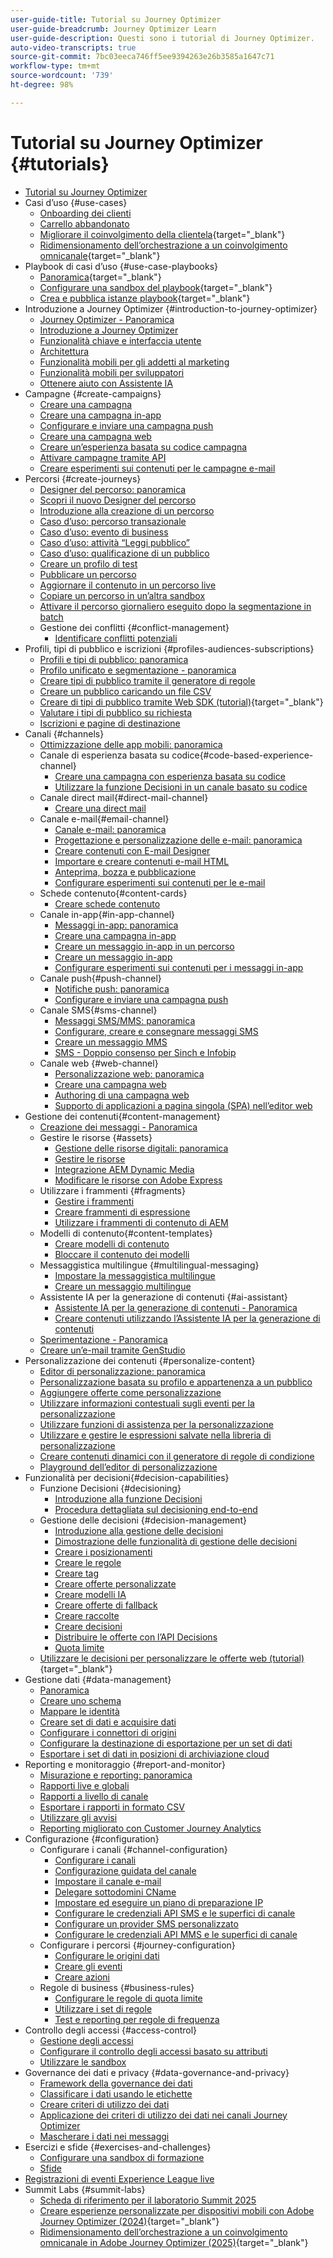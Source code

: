 ```yaml
---
user-guide-title: Tutorial su Journey Optimizer
user-guide-breadcrumb: Journey Optimizer Learn
user-guide-description: Questi sono i tutorial di Journey Optimizer.
auto-video-transcripts: true
source-git-commit: 7bc03eeca746ff5ee9394263e26b3585a1647c71
workflow-type: tm+mt
source-wordcount: '739'
ht-degree: 98%

---
```



# Tutorial su Journey Optimizer {#tutorials}

+ [Tutorial su Journey Optimizer](/help/_ajo-main/overview.md)
+ Casi d’uso {#use-cases}
   + [Onboarding dei clienti](/help/use-cases/customer-onboarding.md)
   + [Carrello abbandonato](/help/use-cases/abandoned-cart.md)
   + [Migliorare il coinvolgimento della clientela](/help/use-cases/enhance-customer-engagement.md){target="_blank"}
   + [Ridimensionamento dell’orchestrazione a un coinvolgimento omnicanale](https://experienceleague.adobe.com/it/docs/journey-optimizer-learn/scaling-orchestration-to-omnichannel-engagement/introduction){target="_blank"}
+ Playbook di casi d’uso {#use-case-playbooks}
   + [Panoramica](https://experienceleague.adobe.com/it/docs/platform-learn/tutorials/use-case-playbooks/overview){target="_blank"}
   + [Configurare una sandbox del playbook](https://experienceleague.adobe.com/it/docs/platform-learn/tutorials/use-case-playbooks/configure-a-playbook-sandbox){target="_blank"}
   + [Crea e pubblica istanze playbook](http://experienceleague.adobe.com/it/docs/platform-learn/tutorials/use-case-playbooks/create-and-publish-a-playbook-instance){target="_blank"}
+ Introduzione a Journey Optimizer {#introduction-to-journey-optimizer}
   + [Journey Optimizer - Panoramica](/help/introduction/journey-optimizer-overview.md)
   + [Introduzione a Journey Optimizer](/help/introduction/introduction.md)
   + [Funzionalità chiave e interfaccia utente](/help/introduction/key-capabilities-and-user-interface.md)
   + [Architettura](/help/introduction/architecture.md)
   + [Funzionalità mobili per gli addetti al marketing](/help/channels/mobile-capabilities.md)
   + [Funzionalità mobili per sviluppatori](/help/channels/mobile-capabilities-for-developers.md)
   + [Ottenere aiuto con Assistente IA](/help/ai-assistant.md)
+ Campagne {#create-campaigns}
   + [Creare una campagna](/help/create-campaigns/create-a-campaign.md)
   + [Creare una campagna in-app](/help/create-campaigns/in-app.md)
   + [Configurare e inviare una campagna push](/help/create-campaigns/push-campaign.md)
   + [Creare una campagna web](/help/create-campaigns/web-campaign.md)
   + [Creare un’esperienza basata su codice campagna](https://experienceleague.adobe.com/it/docs/journey-optimizer-learn/tutorials/channels/code-based-experience-channel/create-a-code-based-experience-campaign)
   + [Attivare campagne tramite API](/help/create-campaigns/api-triggered-campaigns.md)
   + [Creare esperimenti sui contenuti per le campagne e-mail](/help/create-campaigns/content-experiments.md)
+ Percorsi {#create-journeys}
   + [Designer del percorso: panoramica](/help/create-journeys/journey-designer-overview.md)
   + [Scopri il nuovo Designer del percorso](/help/create-journeys/new-journey-designer.md)
   + [Introduzione alla creazione di un percorso](/help/create-journeys/introduction-to-building-a-journey.md)
   + [Caso d’uso: percorso transazionale](/help/create-journeys/use-case-transactional-journey.md)
   + [Caso d’uso: evento di business](/help/create-journeys/use-case-business-event.md)
   + [Caso d’uso: attività “Leggi pubblico”](/help/create-journeys/use-case-read-audience.md)
   + [Caso d’uso: qualificazione di un pubblico](/help/create-journeys/use-case-audience-qualification.md)
   + [Creare un profilo di test](/help/create-journeys/test-a-journey.md)
   + [Pubblicare un percorso](/help/create-journeys/publish-a-journey.md)
   + [Aggiornare il contenuto in un percorso live](/help/create-journeys/update-content-in-live-journey.md)
   + [Copiare un percorso in un’altra sandbox](/help/create-journeys/copy-a-journey.md)
   + [Attivare il percorso giornaliero eseguito dopo la segmentazione in batch](/help/create-journeys/trigger-daily-journey-runs-after-batch-segmentation-completion.md)
   + Gestione dei conflitti {#conflict-management}
      + [Identificare conflitti potenziali](/help/create-journeys/identify-potential-conflicts.md)
+ Profili, tipi di pubblico e iscrizioni {#profiles-audiences-subscriptions}
   + [Profili e tipi di pubblico: panoramica](/help/profiles-audiences-subscriptions/profiles-and-audiences-overview.md)
   + [Profilo unificato e segmentazione - panoramica](/help/profiles-audiences-subscriptions/unified-profile-and-segmentation-overview.md)
   + [Creare tipi di pubblico tramite il generatore di regole](/help/profiles-audiences-subscriptions/create-audiences-using-the-rule-builder.md)
   + [Creare un pubblico caricando un file CSV](/help/profiles-audiences-subscriptions/import-and-activate-an-audience-by-uploading-a-csv-file.md)
   + [Creare di tipi di pubblico tramite Web SDK (tutorial)](https://experienceleague.adobe.com/it/docs/journey-optimizer-learn/create-audiences-using-web-sdk/introduction){target="_blank"}
   + [Valutare i tipi di pubblico su richiesta](https://experienceleague.adobe.com/it/docs/platform-learn/tutorials/audiences/evaluate-audiences-on-demand)
   + [Iscrizioni e pagine di destinazione](/help/subscriptions-and-landing-pages.md)
+ Canali {#channels}
   + [Ottimizzazione delle app mobili: panoramica](/help/channels/mobile-app-optimization-overview.md)
   + Canale di esperienza basata su codice{#code-based-experience-channel}
      + [Creare una campagna con esperienza basata su codice ](/help/channels/create-a-code-based-experience-campaign.md)
      + [Utilizzare la funzione Decisioni in un canale basato su codice](https://experienceleague.adobe.com/it/docs/journey-optimizer/using/decisioning/experience-decisioning/experience-decisioning-uc)
   + Canale direct mail{#direct-mail-channel}
      + [Creare una direct mail](/help/channels/direct-mail.md)
   + Canale e-mail{#email-channel}
      + [Canale e-mail: panoramica](/help/channels/email-channel-overview.md)
      + [Progettazione e personalizzazione delle e-mail: panoramica](/help/channels/email-design-and-personalization-overview.md)
      + [Creare contenuti con E-mail Designer](/help/channels/create-content-with-the-email-designer.md)
      + [Importare e creare contenuti e-mail HTML](/help/channels/import-and-author-html-email-content.md)
      + [Anteprima, bozza e pubblicazione](/help/channels/preview-proof-and-publish.md)
      + [Configurare esperimenti sui contenuti per le e-mail](/help/experimentation/content-experiments-for-emails.md)
   + Schede contenuto{#content-cards}
      + [Creare schede contenuto](/help/channels/create-content-cards.md)
   + Canale in-app{#in-app-channel}
      + [Messaggi in-app: panoramica](/help/channels/in-app-messages-overview.md)
      + [Creare una campagna in-app](/help/channels/create-an-in-app-campaign.md)
      + [Creare un messaggio in-app in un percorso](/help/channels/create-an-in-app-message-in-a-journey.md)
      + [Creare un messaggio in-app](/help/channels/author-in-app-messages.md)
      + [Configurare esperimenti sui contenuti per i messaggi in-app](/help/experimentation/content-experiments-for-in-app-messages.md)
   + Canale push{#push-channel}
      + [Notifiche push: panoramica](/help/channels/push-notifications-overview.md)
      + [Configurare e inviare una campagna push](/help/channels/create-a-push-campaign.md)
   + Canale SMS{#sms-channel}
      + [Messaggi SMS/MMS: panoramica](/help/channels/sms-mms-messages-overview.md)
      + [Configurare, creare e consegnare messaggi SMS](/help/channels/author-sms-messages.md)
      + [Creare un messaggio MMS](/help/channels/author-mms.md)
      + [SMS - Doppio consenso per Sinch e Infobip](/help/channels/sms-double-opt-in.md)
   + Canale web {#web-channel}
      + [Personalizzazione web: panoramica](/help/channels/web-personalization-overview.md)
      + [Creare una campagna web](/help/channels/create-a-web-campaign.md)
      + [Authoring di una campagna web](/help/channels/author-a-web-campaign.md)
      + [Supporto di applicazioni a pagina singola (SPA) nell’editor web](/help/channels/singel-page-application-support.md)
+ Gestione dei contenuti{#content-management}
   + [Creazione dei messaggi - Panoramica](/help/content-management/message-authoring-overview.md)
   + Gestire le risorse {#assets}
      + [Gestione delle risorse digitali: panoramica](/help/content-management/digital-asset-management-overview.md)
      + [Gestire le risorse](/help/assets-essentials-overview.md)
      + [Integrazione AEM Dynamic Media](/help/content-management/aem-dynamic-media-integration.md)
      + [Modificare le risorse con Adobe Express](/help/content-management/edit-assets-with-adobe-express.md)
   + Utilizzare i frammenti {#fragments}
      + [Gestire i frammenti](/help/content-management/manage-fragments.md)
      + [Creare frammenti di espressione](/help/content-management/expression-fragments.md)
      + [Utilizzare i frammenti di contenuto di AEM](/help/content-management/aem-content-fragments.md)
   + Modelli di contenuto{#content-templates}
      + [Creare modelli di contenuto](/help/content-management/templates/create-content-templates.md)
      + [Bloccare il contenuto dei modelli](/help/content-management/templates/content-locking.md)
   + Messaggistica multilingue {#multilingual-messaging}
      + [Impostare la messaggistica multilingue](/help/content-management/set-up-multilingual-messages.md)
      + [Creare un messaggio multilingue](/help/content-management/create-multilingual-messages.md)
   + Assistente IA per la generazione di contenuti {#ai-assistant}
      + [Assistente IA per la generazione di contenuti - Panoramica](/help/content-management/ai-assistant-for-content-generation-overview.md)
      + [Creare contenuti utilizzando l’Assistente IA per la generazione di contenuti](/help/content-management/create-content-using-ai-assistant-for-content-generation.md)
   + [Sperimentazione - Panoramica](/help/content-management/experimentation-overview.md)
   + [Creare un’e-mail tramite GenStudio](/help/content-management/create-an-email-using-genstudio.md)
+ Personalizzazione dei contenuti {#personalize-content}
   + [Editor di personalizzazione: panoramica](/help/personalize-content/personalization-editor-overview.md)
   + [Personalizzazione basata su profilo e appartenenza a un pubblico](/help/personalize-content/profile-and-audience-membership-based-personalization.md)
   + [Aggiungere offerte come personalizzazione](/help/personalize-content/add-offer-decisioning-to-messages.md)
   + [Utilizzare informazioni contestuali sugli eventi per la personalizzazione](/help/personalize-content/use-contextual-event-information-for-personalization.md)
   + [Utilizzare funzioni di assistenza per la personalizzazione](/help/personalize-content/use-helper-functions-for-personalization.md)
   + [Utilizzare e gestire le espressioni salvate nella libreria di personalizzazione](/help/personalize-content/use-and-manage-saved-expressions-in-personalization-library.md)
   + [Creare contenuti dinamici con il generatore di regole di condizione](/help/personalize-content/create-dynamic-content.md)
   + [Playground dell’editor di personalizzazione](/help/personalize-content/personalization-editor-playground.md)
+ Funzionalità per decisioni{#decision-capabilities}
   + Funzione Decisioni {#decisioning}
      + [Introduzione alla funzione Decisioni](/help/decisioning/introduction-to-decisioning.md)
      + [Procedura dettagliata sul decisioning end-to-end](/help/decisioning/decisioning-end-to-end.md)
   + Gestione delle decisioni {#decision-management}
      + [Introduzione alla gestione delle decisioni](/help/decision-management/introduction-to-decision-management.md)
      + [Dimostrazione delle funzionalità di gestione delle decisioni](/help/decision-management/demo-of-decision-management-capabilities.md)
      + [Creare i posizionamenti](/help/decision-management/create-placements.md)
      + [Creare le regole](/help/decision-management/create-rules.md)
      + [Creare tag](/help/decision-management/create-tags.md)
      + [Creare offerte personalizzate](/help/decision-management/create-personalized-offers.md)
      + [Creare modelli IA](/help/decision-management/create-ai-models.md)
      + [Creare offerte di fallback](/help/decision-management/create-fallback-offers.md)
      + [Creare raccolte](/help/decision-management/create-collections.md)
      + [Creare decisioni](/help/decision-management/create-decisions.md)
      + [Distribuire le offerte con l’API Decisions](/help/decision-management/deliver-offers-with-the-decisions-api.md)
      + [Quota limite](/help/decision-management/frequency-capping.md)
   + [Utilizzare le decisioni per personalizzare le offerte web (tutorial)](https://experienceleague.adobe.com/it/docs/journey-optimizer-learn/use-decisioning-to-personalize-web-offers/introduction){target="_blank"}
+ Gestione dati {#data-management}
   + [Panoramica](/help/data-management/set-up-data-overview.md)
   + [Creare uno schema](/help/data-management/create-schema.md)
   + [Mappare le identità](/help/data-management/map-identities.md)
   + [Creare set di dati e acquisire dati](/help/data-management/create-datasets-and-ingest-data.md)
   + [Configurare i connettori di origini](/help/data-management/configure-source-connectors.md)
   + [Configurare la destinazione di esportazione per un set di dati](/help/data-management/configure-dataset-export-destination.md)
   + [Esportare i set di dati in posizioni di archiviazione cloud](/help/data-management/export-datasets.md)
+ Reporting e monitoraggio {#report-and-monitor}
   + [Misurazione e reporting: panoramica](/help/report-and-monitor/measurement-and-reporting-overview.md)
   + [Rapporti live e globali](/help/report-and-monitor/live-and-global-reports.md)
   + [Rapporti a livello di canale](/help/report-and-monitor/channel-level-reports.md)
   + [Esportare i rapporti in formato CSV](/help/report-and-monitor/export-reports-in-csv-format.md)
   + [Utilizzare gli avvisi](/help/administration/alerts.md)
   + [Reporting migliorato con Customer Journey Analytics](/help/report-and-monitor/enhanced-reporting-with-customer-journey-analytics.md)
+ Configurazione {#configuration}
   + Configurare i canali {#channel-configuration}
      + [Configurare i canali](/help/set-up-channels/configure-channels.md)
      + [Configurazione guidata del canale](/help/set-up-channels/guided-channel-setup.md)
      + [Impostare il canale e-mail](/help/set-up-channels/set-up-email-channel.md)
      + [Delegare sottodomini CName](/help/set-up-channels/delegate-cname-subdomains.md)
      + [Impostare ed eseguire un piano di preparazione IP](/help/administration/set-up-and-execute-an-ip-warmup-plan.md)
      + [Configurare le credenziali API SMS e le superfici di canale](/help/set-up-channels/set-up-sms-channel.md)
      + [Configurare un provider SMS personalizzato](/help/set-up-channels/configure-custom-sms-provider.md)
      + [Configurare le credenziali API MMS e le superfici di canale](/help/set-up-channels/configure-mms-api-credentials-and-channel-surfaces.md)
   + Configurare i percorsi {#journey-configuration}
      + [Configurare le origini dati](/help/set-up-journeys/configure-data-sources.md)
      + [Creare gli eventi](/help/set-up-journeys/create-events.md)
      + [Creare azioni](/help/set-up-journeys/create-actions.md)
   + Regole di business {#business-rules}
      + [Configurare le regole di quota limite](/help/business-rules/configure-frequency-capping-rules.md)
      + [Utilizzare i set di regole](/help/business-rules/work-with-rule-sets.md)
      + [Test e reporting per regole di frequenza](/help/business-rules/test-and-report-on-frequency-rules.md)
+ Controllo degli accessi {#access-control}
   + [Gestione degli accessi](/help/set-up-access/access-management.md)
   + [Configurare il controllo degli accessi basato su attributi](/help/administration/attribute-based-access-control.md)
   + [Utilizzare le sandbox](/help/set-up-access/create-and-manage-sandboxes.md)
+ Governance dei dati e privacy {#data-governance-and-privacy}
   + [Framework della governance dei dati](/help/privacy/data-governance-framework.md)
   + [Classificare i dati usando le etichette](/help/privacy/classify-data-using-lables.md)
   + [Creare criteri di utilizzo dei dati](/help/privacy/create-data-usage-policies.md)
   + [Applicazione dei criteri di utilizzo dei dati nei canali Journey Optimizer](/help/privacy/enforce-data-usage-policies-in-journey-optimizer-channels.md)
   + [Mascherare i dati nei messaggi](/help/privacy/mask-data-in-messages.md)
+ Esercizi e sfide {#exercises-and-challenges}
   + [Configurare una sandbox di formazione](https://experienceleague.adobe.com/docs/journey-optimizer-learn/configure-a-training-sandbox/introduction-and-prerequisites.html?lang=it)
   + [Sfide](https://experienceleague.adobe.com/docs/journey-optimizer-learn/challenges/introduction-and-prerequisites.html?lang=it)
+ [Registrazioni di eventi Experience League live](/help/experience-league-live-show-recordings.md)
+ Summit Labs {#summit-labs}
   + [Scheda di riferimento per il laboratorio Summit 2025](/help/summit-lab-assets/l535-assets.md)
   + [Creare esperienze personalizzate per dispositivi mobili con Adobe Journey Optimizer (2024)](https://experienceleague.adobe.com/it/docs/journey-optimizer-learn/build-personalized-mobile-moments/lab-overview){target="_blank"}
   + [Ridimensionamento dell’orchestrazione a un coinvolgimento omnicanale in Adobe Journey Optimizer (2025)](https://experienceleague.adobe.com/it/docs/journey-optimizer-learn/scaling-orchestration-to-omnichannel-engagement/introduction){target="_blank"}

